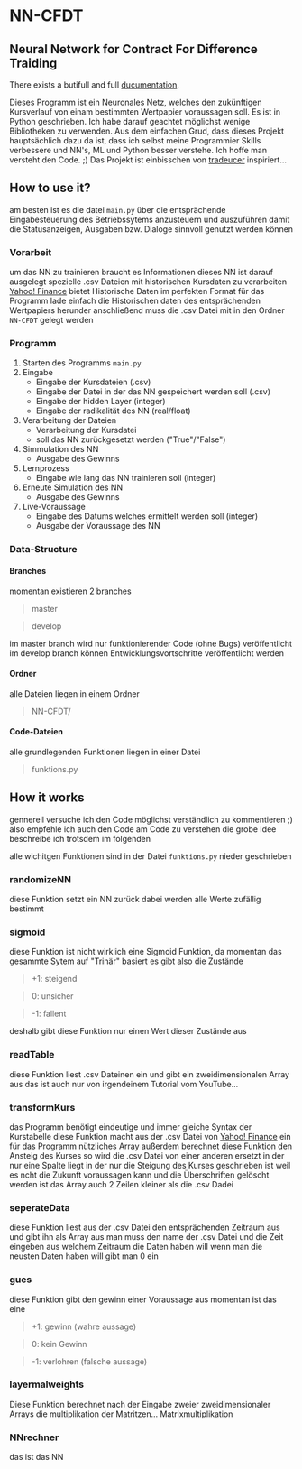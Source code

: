 # NN-CFDT

## Neural Network for Contract For Difference Traiding

There exists a butifull and full [ducumentation](https://docs.google.com/document/d/1s1Z6HlP5AE3W_8fJ1aWeZNyaPi5Jff7C0Qd4QlRo9gY/edit?usp=sharing).

Dieses Programm ist ein Neuronales Netz, welches den zukünftigen Kursverlauf von einam bestimmten Wertpapier voraussagen soll.
Es ist in Python geschrieben. Ich habe darauf geachtet möglichst wenige Bibliotheken zu verwenden. Aus dem einfachen Grud, dass dieses Projekt hauptsächlich dazu da ist, dass ich selbst meine Programmier Skills verbessere und NN's, ML und Python besser verstehe.
Ich hoffe man versteht den Code. ;)
Das Projekt ist einbisschen von [tradeucer](http://www.traducer.de/star/include/tabelle.htm) inspiriert...

## How to use it?

am besten ist es die datei `main.py` über die entsprächende Eingabesteuerung des Betriebssytems anzusteuern und auszuführen
damit die Statusanzeigen, Ausgaben bzw. Dialoge sinnvoll genutzt werden können

### Vorarbeit

um das NN zu trainieren braucht es Informationen
dieses NN ist darauf ausgelegt spezielle .csv Dateien mit historischen Kursdaten zu verarbeiten
[Yahoo! Finance](https://finance.yahoo.com/) bietet Historische Daten im perfekten Format für das Programm
lade einfach die Historischen daten des entsprächenden Wertpapiers herunder
anschließend muss die .csv Datei mit in den Ordner `NN-CFDT` gelegt werden

### Programm

1. Starten des Programms `main.py`
2. Eingabe
    - Eingabe der Kursdateien (.csv)
    - Eingabe der Datei in der das NN gespeichert werden soll (.csv)
    - Eingabe der hidden Layer (integer)
    - Eingabe der radikalität des NN (real/float)
3. Verarbeitung der Dateien
    - Verarbeitung der Kursdatei
    - soll das NN zurückgesetzt werden ("True"/"False")
4. Simmulation des NN
    - Ausgabe des Gewinns
5. Lernprozess
    - Eingabe wie lang das NN trainieren soll (integer)
6. Erneute Simulation des NN
    - Ausgabe des Gewinns
7. Live-Voraussage
    - Eingabe des Datums welches ermittelt werden soll (integer)
    - Ausgabe der Voraussage des NN

### Data-Structure

#### Branches
momentan existieren 2 branches
>master

>develop

im master branch wird nur funktionierender Code (ohne Bugs) veröffentlicht
im develop branch können Entwicklungsvortschritte veröffentlicht werden

#### Ordner
alle Dateien liegen in einem Ordner 
>NN-CFDT/

#### Code-Dateien
alle grundlegenden Funktionen liegen in einer Datei
>funktions.py

## How it works

gennerell versuche ich den Code möglichst verständlich zu kommentieren ;)
also empfehle ich auch den Code am Code zu verstehen
die grobe Idee beschreibe ich trotsdem im folgenden

alle wichitgen Funktionen sind in der Datei `funktions.py` nieder geschrieben

### randomizeNN

diese Funktion setzt ein NN zurück
dabei werden alle Werte zufällig bestimmt

### sigmoid

diese Funktion ist nicht wirklich eine Sigmoid Funktion, da momentan das gesammte Sytem auf "Trinär" basiert
es gibt also die Zustände 

>+1: steigend

>0: unsicher

>-1: fallent

deshalb gibt diese Funktion nur einen Wert dieser Zustände aus

### readTable

diese Funktion liest .csv Dateinen ein und gibt ein zweidimensionalen Array aus
das ist auch nur von irgendeinem Tutorial vom YouTube...

### transformKurs

das Programm benötigt eindeutige und immer gleiche Syntax der Kurstabelle
diese Funktion macht aus der .csv Datei von [Yahoo! Finance](https://finance.yahoo.com/) ein für das Programm nützliches Array
außerdem berechnet diese Funktion den Ansteig des Kurses
so wird die .csv Datei von einer anderen ersetzt in der nur eine Spalte liegt in  der nur die Steigung des Kurses geschrieben ist
weil es ncht die Zukunft voraussagen kann und die Überschriften gelöscht werden ist das Array auch 2 Zeilen kleiner als die .csv Dadei

### seperateData

diese Funktion liest aus der .csv Datei den entsprächenden Zeitraum aus
und gibt ihn als Array aus
man muss den name der .csv Datei und die Zeit eingeben aus welchem Zeitraum die Daten haben will
wenn man die neusten Daten haben will gibt man 0 ein

### gues

diese Funktion gibt den gewinn einer Voraussage aus
momentan ist das eine

>+1: gewinn (wahre aussage)

>0: kein Gewinn

>-1: verlohren (falsche aussage)

### layermalweights

Diese Funktion berechnet nach der Eingabe zweier zweidimensionaler Arrays die multiplikation der Matritzen...
Matrixmultiplikation

### NNrechner
das ist das NN
